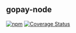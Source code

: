 ## gopay-node


[![npm](https://img.shields.io/npm/v/gopay-node.svg)](https://www.npmjs.com/package/gopay-node)
[![Coverage Status](https://coveralls.io/repos/github/gyro-n/gopay-node/badge.svg)](https://coveralls.io/github/gyro-n/gopay-node)
